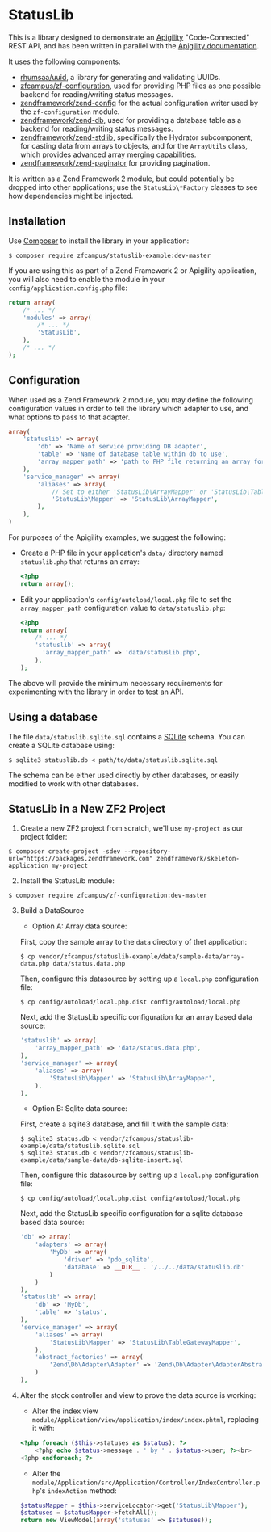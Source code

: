 StatusLib
=========

This is a library designed to demonstrate an [Apigility](http://apigility.org/) "Code-Connected"
REST API, and has been written in parallel with the [Apigility documentation](https://github.com/zfcampus/apigility-documentation).

It uses the following components:

- [rhumsaa/uuid](https://github.com/ramsey/uuid), a library for generating and validating UUIDs.
- [zfcampus/zf-configuration](https://github.com/zfcampus/zf-configuration), used for providing PHP
  files as one possible backend for reading/writing status messages.
- [zendframework/zend-config](https://framework.zend.com/) for the actual configuration writer used
  by the `zf-configuration` module.
- [zendframework/zend-db](https://framework.zend.com/), used for providing a database table as a
  backend for reading/writing status messages.
- [zendframework/zend-stdlib](https://framework.zend.com/), specifically the Hydrator subcomponent,
  for casting data from arrays to objects, and for the `ArrayUtils` class, which provides advanced
  array merging capabilities.
- [zendframework/zend-paginator](https://framework.zend.com/) for providing pagination.

It is written as a Zend Framework 2 module, but could potentially be dropped into other
applications; use the `StatusLib\*Factory` classes to see how dependencies might be injected.

Installation
------------

Use [Composer](https://getcomposer.org/) to install the library in your application:

```console
$ composer require zfcampus/statuslib-example:dev-master
```

If you are using this as part of a Zend Framework 2 or Apigility application, you will also need to
enable the module in your `config/application.config.php` file:

```php
return array(
    /* ... */
    'modules' => array(
        /* ... */
        'StatusLib',
    ),
    /* ... */
);
```

Configuration
-------------

When used as a Zend Framework 2 module, you may define the following configuration values in order
to tell the library which adapter to use, and what options to pass to that adapter.

```php
array(
    'statuslib' => array(
        'db' => 'Name of service providing DB adapter',
        'table' => 'Name of database table within db to use',
        'array_mapper_path' => 'path to PHP file returning an array for use with ArrayMapper',
    ),
    'service_manager' => array(
        'aliases' => array(
            // Set to either 'StatusLib\ArrayMapper' or 'StatusLib\TableGatewayMapper'
            'StatusLib\Mapper' => 'StatusLib\ArrayMapper',
        ),
    ),
)
```

For purposes of the Apigility examples, we suggest the following:

- Create a PHP file in your application's `data/` directory named `statuslib.php` that returns an
  array:

  ```php
  <?php
  return array();
  ```

- Edit your application's `config/autoload/local.php` file to set the `array_mapper_path`
  configuration value to `data/statuslib.php`:

  ```php
  <?php
  return array(
      /* ... */
      'statuslib' => array(
        'array_mapper_path' => 'data/statuslib.php',
      ),
  );
  ```

The above will provide the minimum necessary requirements for experimenting with the library in
order to test an API.

Using a database
----------------

The file `data/statuslib.sqlite.sql` contains a [SQLite](https://www.sqlite.org/) schema. You can
create a SQLite database using:

```console
$ sqlite3 statuslib.db < path/to/data/statuslib.sqlite.sql
```

The schema can be either used directly by other databases, or easily modified to work with other
databases.


StatusLib in a New ZF2 Project
------------------------------

1. Create a new ZF2 project from scratch, we'll use `my-project` as our project folder:

  ```console
  $ composer create-project -sdev --repository-url="https://packages.zendframework.com" zendframework/skeleton-application my-project
  ```

2. Install the StatusLib module:

  ```console
  $ composer require zfcampus/zf-configuration:dev-master
  ```

3. Build a DataSource

    - Option A: Array data source:

    First, copy the sample array to the `data` directory of thet application:

    ```console
    $ cp vendor/zfcampus/statuslib-example/data/sample-data/array-data.php data/status.data.php
    ```
    
    Then, configure this datasource by setting up a `local.php` configuration file:
    
    ```console
    $ cp config/autoload/local.php.dist config/autoload/local.php
    ```
    
    Next, add the StatusLib specific configuration for an array based data source:
    
    ```php
    'statuslib' => array(
        'array_mapper_path' => 'data/status.data.php',
    ),
    'service_manager' => array(
        'aliases' => array(
            'StatusLib\Mapper' => 'StatusLib\ArrayMapper',
        ),
    ),
    ```

    - Option B: Sqlite data source:

    First, create a sqlite3 database, and fill it with the sample data:
    
    ```console
    $ sqlite3 status.db < vendor/zfcampus/statuslib-example/data/statuslib.sqlite.sql
    $ sqlite3 status.db < vendor/zfcampus/statuslib-example/data/sample-data/db-sqlite-insert.sql
    ```
    
    Then, configure this datasource by setting up a `local.php` configuration file:
    
    ```console
    $ cp config/autoload/local.php.dist config/autoload/local.php
    ```
    
    Next, add the StatusLib specific configuration for a sqlite database based data source:
    
    ```php
    'db' => array(
        'adapters' => array(
            'MyDb' => array(
                'driver' => 'pdo_sqlite',
                'database' => __DIR__ . '/../../data/statuslib.db'            
            )
        )
    ),
    'statuslib' => array(
        'db' => 'MyDb',
        'table' => 'status',
    ),
    'service_manager' => array(
        'aliases' => array(
            'StatusLib\Mapper' => 'StatusLib\TableGatewayMapper',
        ),
        'abstract_factories' => array(
            'Zend\Db\Adapter\Adapter' => 'Zend\Db\Adapter\AdapterAbstractServiceFactory',
        )
    ),
    ```

4. Alter the stock controller and view to prove the data source is working:

    -  Alter the index view `module/Application/view/application/index/index.phtml`, replacing it with:
    
    ```php
    <?php foreach ($this->statuses as $status): ?>
        <?php echo $status->message . ' by ' . $status->user; ?><br>
    <?php endforeach; ?>
    ```
    
    - Alter the `module/Application/src/Application/Controller/IndexController.php`'s `indexAction` method:
    
    ```php
    $statusMapper = $this->serviceLocator->get('StatusLib\Mapper');
    $statuses = $statusMapper->fetchAll();
    return new ViewModel(array('statuses' => $statuses));
    ```


